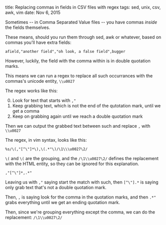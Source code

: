 title: Replacing commas in fields in CSV files with regex
tags: sed, unix, csv, awk, vim
date: Nov 6, 2015

Sometimes -- in Comma Separated Value files -- you have commas *inside* the fields themselves.

These means, should you run them through sed, awk or whatever, based on commas you'll have extra fields:

    afield,"another field","oh look, a false field",bugger

However, luckily, the field with the comma within is in double quotation marks.

This means we can run a regex to replace all such occurrances with the commas's unicode entity, ``\\u0027``

The regex works like this:

0. Look for text that starts with ``,"``
0. Keep grabbing text, which is not the end of the qutotation mark, until we get a comma
0. Keep on grabbing again until we reach a double quotation mark

Then we can output the grabbed text between such and replace ``,`` with ``\\u0027``

The regex, in vim syntax, looks like this:

    %s/\(,"[^\"]*\),\(.*"\)/\1\\\u0027\2/

``\(`` and ``\(`` are the grouping, and the ``/\1\\u0027\2/`` defines the replacement with the HTML entity, so they can be ignored for this explanation.

    ,"[^\"]*,.*"

Leaving us with ``,"`` saying start the match with such, then ``[^\"].*`` is saying only grab text that's not a double quotation mark.

Then, ``,`` is saying look for the comma in the quotation marks, and then ``.*"`` grabs everything until we get an ending quotation mark.

Then, since we're grouping everything except the comma, we can do the replacement: ``/\1\\u0027\2/``
